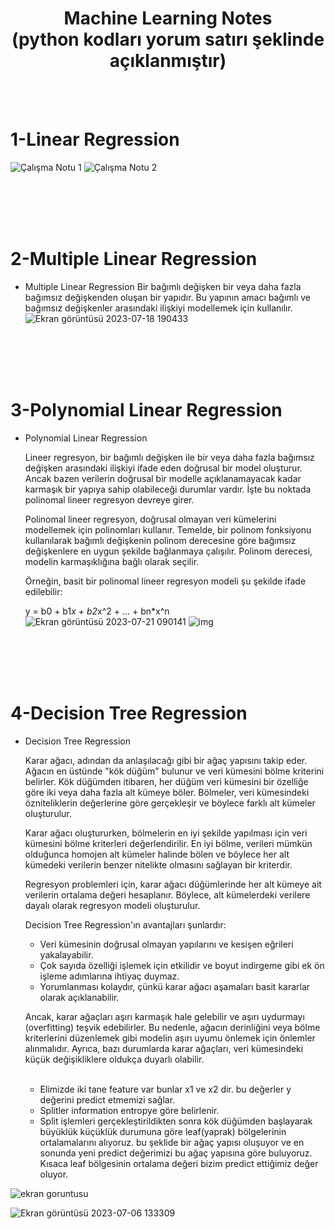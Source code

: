 # <h1 align="center">Machine Learning Notes <br>(python kodları yorum satırı şeklinde açıklanmıştır)</h1>
<br><br>
# 1-Linear Regression
![Çalışma Notu 1](https://github.com/erdemttas/Machine-Learning/assets/100941281/6ecb3086-2251-4310-8b90-5b7dfb343158)
![Çalışma Notu 2](https://github.com/erdemttas/Machine-Learning/assets/100941281/0cfa5607-483a-4a11-8bb3-914e289f58c9)

<br><br><br><br>

# 2-Multiple Linear Regression
- Multiple Linear Regression
    Bir bağımlı değişken bir veya daha fazla bağımsız değişkenden oluşan bir yapıdır.
    Bu yapının amacı bağımlı ve bağımsız değişkenler arasındaki  ilişkiyi modellemek için kullanılır.
![Ekran görüntüsü 2023-07-18 190433](https://github.com/erdemttas/Machine-Learning/assets/100941281/456f2bd7-135c-4385-bea3-33f20156b89a)

<br><br><br><br>

# 3-Polynomial Linear Regression
- Polynomial Linear Regression
    
    Lineer regresyon, bir bağımlı değişken ile bir veya daha fazla bağımsız değişken arasındaki ilişkiyi ifade eden doğrusal bir model oluşturur. Ancak bazen verilerin doğrusal bir modelle 
    açıklanamayacak kadar karmaşık bir yapıya sahip olabileceği durumlar vardır. İşte bu noktada polinomal lineer regresyon devreye girer.
    
    Polinomal lineer regresyon, doğrusal olmayan veri kümelerini modellemek için polinomları kullanır. Temelde, bir polinom fonksiyonu kullanılarak bağımlı değişkenin polinom derecesine        göre 
    bağımsız değişkenlere en uygun şekilde bağlanmaya çalışılır. Polinom derecesi, modelin karmaşıklığına bağlı olarak seçilir.
    
    Örneğin, basit bir polinomal lineer regresyon modeli şu şekilde ifade edilebilir:
    
    y = b0 + b1*x + b2*x^2 + ... + bn*x^n
  ![Ekran görüntüsü 2023-07-21 090141](https://github.com/erdemttas/Machine-Learning/assets/100941281/7f3b67e4-2320-41cb-9b0b-b6d8ce2475f7)
![img](https://github.com/erdemttas/Machine-Learning/assets/100941281/c35f8045-aa61-4bac-ab52-329911f40433)

<br><br><br><br>

# 4-Decision Tree Regression
- Decision Tree Regression
    
    Karar ağacı, adından da anlaşılacağı gibi bir ağaç yapısını takip eder. Ağacın en üstünde "kök düğüm" bulunur ve veri kümesini bölme kriterini belirler. Kök düğümden itibaren, her düğüm veri kümesini bir özelliğe göre iki veya daha fazla alt kümeye böler. Bölmeler, veri kümesindeki özniteliklerin değerlerine göre gerçekleşir ve böylece farklı alt kümeler oluşturulur.
    
    Karar ağacı oluştururken, bölmelerin en iyi şekilde yapılması için veri kümesini bölme kriterleri değerlendirilir. En iyi bölme, verileri mümkün olduğunca homojen alt kümeler halinde bölen ve böylece her alt kümedeki verilerin benzer nitelikte olmasını sağlayan bir kriterdir.
    
    Regresyon problemleri için, karar ağacı düğümlerinde her alt kümeye ait verilerin ortalama değeri hesaplanır. Böylece, alt kümelerdeki verilere dayalı olarak regresyon modeli oluşturulur.
    
    Decision Tree Regression'ın avantajları şunlardır:
    
    - Veri kümesinin doğrusal olmayan yapılarını ve kesişen eğrileri yakalayabilir.
    - Çok sayıda özelliği işlemek için etkilidir ve boyut indirgeme gibi ek ön işleme adımlarına ihtiyaç duymaz.
    - Yorumlanması kolaydır, çünkü karar ağacı aşamaları basit kararlar olarak açıklanabilir.
    
    Ancak, karar ağaçları aşırı karmaşık hale gelebilir ve aşırı uydurmayı (overfitting) teşvik edebilirler. Bu nedenle, ağacın derinliğini veya bölme kriterlerini düzenlemek gibi modelin aşırı uyumu önlemek için önlemler alınmalıdır. Ayrıca, bazı durumlarda karar ağaçları, veri kümesindeki küçük değişikliklere oldukça duyarlı olabilir. <br><br>

    - Elimizde iki tane feature var bunlar x1 ve x2 dir. bu değerler y değerini predict etmemizi sağlar.
    - Splitler information entropye göre belirlenir.
    - Split işlemleri gerçekleştirildikten sonra kök düğümden başlayarak büyüklük küçüklük  durumuna göre leaf(yaprak) bölgelerinin ortalamalarını alıyoruz. bu şeklide bir ağaç yapısı oluşuyor ve en sonunda yeni predict değerimizi bu ağaç yapısına göre buluyoruz. Kısaca leaf bölgesinin ortalama değeri bizim predict ettiğimiz değer oluyor.

![ekran goruntusu](https://github.com/erdemttas/Machine-Learning/assets/100941281/41bfa1d4-5c8c-4f5d-ace0-24257dbadef8)

![Ekran görüntüsü 2023-07-06 133309](https://github.com/erdemttas/Machine-Learning/assets/100941281/705b8b96-17b5-43d5-a7b8-b23ef2f02b39)






